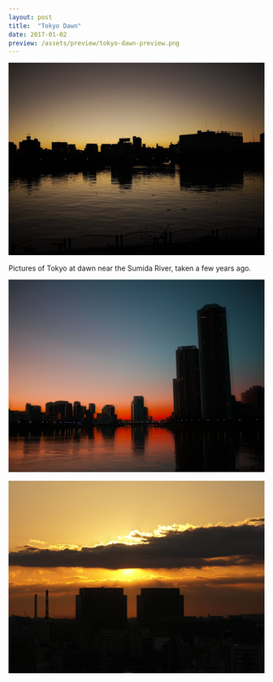 ```yaml
---
layout: post
title:  "Tokyo Dawn"
date: 2017-01-02
preview: /assets/preview/tokyo-dawn-preview.png
---
```



<p align="center">
    <img src="/assets/tokyo-dawn.JPG"/>
</p>

Pictures of Tokyo at dawn near the Sumida River, taken a few years ago.




<p align="center">
    <img src="/assets/tokyo-dawn-1.png"/>
</p>
<p align="center">
    <img src="/assets/tokyo-dawn-2.jpg"/>
</p>
